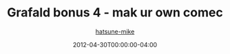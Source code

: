 ---
title: "Grafald bonus 4 - mak ur own comec"
type: "image"
date: 2012-04-30T00:00:00-04:00
draft: false
categories: ["Grafald"]
image_path: "../img/2012/bonus_4.png"
alt_text: ""
author: "[hatsune-mike](https://cohost.org/hatsune-mike)"
---